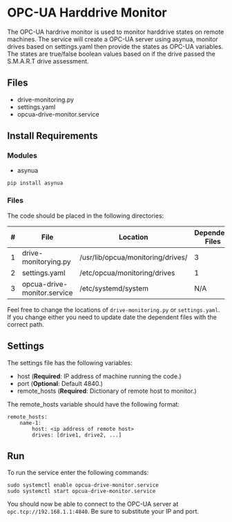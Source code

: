# OPC-UA Harddrive Monitor
The OPC-UA hardrive monitor is used to monitor harddrive states on remote machines. The service will create a OPC-UA server using asynua, monitor drives based on settings.yaml then provide the states as OPC-UA variables. The states are true/false boolean values based on if the drive passed the S.M.A.R.T drive assessment.
## Files
- drive-monitoring.py
- settings.yaml
- opcua-drive-monitor.service

## Install Requirements
### Modules
- asynua
```
pip install asynua
```

### Files
The code should be placed in the following directories:

|#| File                        | Location                          | Dependent Files |
|-|-----------------------------|-----------------------------------|-----------------|
|1| drive-monitorying.py        | /usr/lib/opcua/monitoring/drives/ | 3               |
|2| settings.yaml               | /etc/opcua/monitoring/drives      | 1               |
|3| opcua-drive-monitor.service | /etc/systemd/system               | N/A             |

Feel free to change the locations of `drive-monitoring.py` or `settings.yaml`. If you change either you need to update date the dependent files with the correct path.

## Settings
The settings file has the following variables:
- host (**Required**: IP address of machine running the code.)
- port (**Optional**: Default 4840.)
- remote_hosts (**Required**: Dictionary of remote host to monitor.)

The remote_hosts variable should have the following format:
```
remote_hosts:
    name-1:
        host: <ip address of remote host>
        drives: [drive1, drive2, ...]
```

## Run
To run the service enter the following commands:
```
sudo systemctl enable opcua-drive-monitor.service
sudo systemctl start opcua-drive-monitor.service
```

You should now be able to connect to the OPC-UA server at `opc.tcp://192.168.1.1:4840`. Be sure to substitute your IP and port.